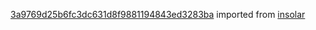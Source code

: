 [3a9769d25b6fc3dc631d8f9881194843ed3283ba](https://github.com/insolar/insolar/commit/3a9769d25b6fc3dc631d8f9881194843ed3283ba) imported from [insolar](https://github.com/insolar/insolar)
